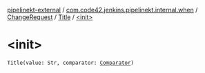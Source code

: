 [pipelinekt-external](../../../index.md) / [com.code42.jenkins.pipelinekt.internal.when](../../index.md) / [ChangeRequest](../index.md) / [Title](index.md) / [&lt;init&gt;](./-init-.md)

# &lt;init&gt;

`Title(value: Str, comparator: `[`Comparator`](../../../com.code42.jenkins.pipelinekt.core/-comparator/index.md)`)`